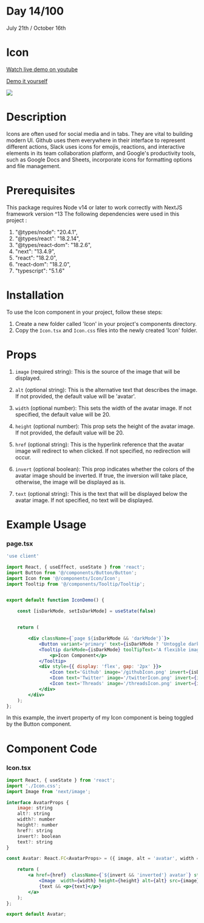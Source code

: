# Day 14/100

July 21th / October 16th

# Icon
<a href="https://www.youtube.com/watch?v=sVRQp1Cxd-w" target="_blank">Watch live demo on youtube</a>

<a href="https://100daysofcomponents.netlify.app/icon" target="_blank">Demo it yourself</a>

<a href="https://100daysofcomponents.netlify.app/icon" target="_blank"><img src="https://cdn.discordapp.com/attachments/715319623637270638/1132007688990117998/image.png"/></a>  

# Description 

Icons are often used for social media and in tabs. They are vital to building modern UI. Github uses them everywhere in their interface to represent different actions, Slack uses icons for emojis, reactions, and interactive elements in its team collaboration platform, and  Google's productivity tools, such as Google Docs and Sheets, incorporate icons for formatting options and file management.

# Prerequisites
This package requires Node v14 or later to work correctly with NextJS framework version ^13
The following dependencies were used in this project :
1. "@types/node": "20.4.1",
2. "@types/react": "18.2.14",
3. "@types/react-dom": "18.2.6",
4. "next": "13.4.9",
5. "react": "18.2.0",
6. "react-dom": "18.2.0",
7. "typescript": "5.1.6"


# Installation 

To use the Icon component in your project, follow these steps:

1. Create a new folder called 'Icon' in your project's components directory.
2. Copy the `Icon.tsx` and `Icon.css` files into the newly created 'Icon' folder.

# Props 

1. `image` (required string): This is the source of the image that will be displayed.

2. `alt` (optional string): This is the alternative text that describes the image. If not provided, the default value will be 'avatar'.

3. `width` (optional number): This sets the width of the avatar image. If not specified, the default value will be 20.

4. `height` (optional number): This prop sets the height of the avatar image. If not provided, the default value will be 20.

5. `href` (optional string): This is the hyperlink reference that the avatar image will redirect to when clicked. If not specified, no redirection will occur.
6. `invert` (optional boolean): This prop indicates whether the colors of the avatar image should be inverted. If true, the inversion will take place, otherwise, the image will be displayed as is.
7. `text` (optional string): This is the text that will be displayed below the avatar image. If not specified, no text will be displayed.

# Example Usage
### page.tsx
```jsx
'use client'

import React, { useEffect, useState } from 'react';
import Button from '@/components/Button/Button';
import Icon from '@/components/Icon/Icon';
import Tooltip from '@/components/Tooltip/Tooltip';


export default function IconDemo() {

    const [isDarkMode, setIsDarkMode] = useState(false)


    return (

        <div className={`page ${isDarkMode && 'darkMode'}`}>
            <Button variant='primary' text={isDarkMode ? 'Untoggle dark mode' : 'Toggle dark mode'} handleClick={async () => setIsDarkMode(!isDarkMode)} />
            <Tooltip darkMode={isDarkMode} toolTipText='A flexible image icon component.'>
                <p>Icon Component</p>
            </Tooltip>
            <div style={{ display: 'flex', gap: '2px' }}>
                <Icon text='Github' image='/githubIcon.png' invert={isDarkMode && true} />
                <Icon text='Twitter' image='/twitterIcon.png' invert={isDarkMode && true} />
                <Icon text='Threads' image='/threadsIcon.png' invert={isDarkMode && true} />
            </div>
        </div>
    );
};
```
In this example, the invert property of my Icon component is being toggled by the Button component.  

# Component Code 

### Icon.tsx
```jsx
import React, { useState } from 'react';
import './Icon.css';
import Image from 'next/image';

interface AvatarProps {
    image: string
    alt?: string
    width?: number
    height?: number
    href?: string
    invert?: boolean
    text?: string
}

const Avatar: React.FC<AvatarProps> = ({ image, alt = 'avatar', width = 20, height = 20, href = '', invert = false, text = '', ...props }) => {

    return (
        <a href={href}  className={`${invert && 'inverted'} avatar`} style={{ height: `${height + 20}px` }}>
            <Image  width={width} height={height} alt={alt} src={image} />
            {text && <p>{text}</p>}
        </a>
    );
};

export default Avatar;
```
 